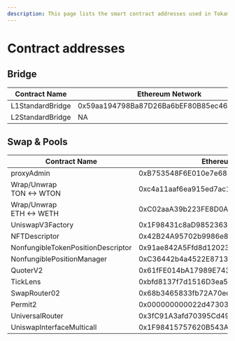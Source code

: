 ```yaml
---
description: This page lists the smart contract addresses used in Tokamak Bridge.
---
```


# Contract addresses

## Bridge

<table><thead><tr><th width="212">Contract Name</th><th width="261.33333333333326">Ethereum Network</th><th>Titan Network</th></tr></thead><tbody><tr><td>L1StandardBridge</td><td>0x59aa194798Ba87D26Ba6bEF80B85ec465F4bbcfD</td><td>NA</td></tr><tr><td>L2StandardBridge</td><td>NA</td><td>0x4200000000000000000000000000000000000010</td></tr></tbody></table>

## Swap & Pools

<table><thead><tr><th width="205.5">Contract Name</th><th>Ethereum Network</th><th>Titan Network</th></tr></thead><tbody><tr><td>proxyAdmin</td><td>0xB753548F6E010e7e680BA186F9Ca1BdAB2E90cf2</td><td>NA</td></tr><tr><td>Wrap/Unwrap<br>TON &#x3C;-> WTON</td><td>0xc4a11aaf6ea915ed7ac194161d2fc9384f15bff2</td><td>Unsupported</td></tr><tr><td>Wrap/Unwrap<br>ETH &#x3C;-> WETH</td><td>0xC02aaA39b223FE8D0A0e5C4F27eAD9083C756Cc2</td><td>0x4200000000000000000000000000000000000006</td></tr><tr><td>UniswapV3Factory</td><td>0x1F98431c8aD98523631AE4a59f267346ea31F984</td><td>0x755Ba335013C07CE35C9A2dd5746617Ac4c6c799</td></tr><tr><td>NFTDescriptor</td><td>0x42B24A95702b9986e82d421cC3568932790A48Ec</td><td>0x79371645168768978c0e6a883af58dF3BF4be216</td></tr><tr><td>NonfungibleTokenPositionDescriptor</td><td>0x91ae842A5Ffd8d12023116943e72A606179294f3</td><td>0xf8DEF522293cDcc8E92CE301A38D18DbEd51b4bb</td></tr><tr><td>NonfungiblePositionManager</td><td>0xC36442b4a4522E871399CD717aBDD847Ab11FE88</td><td>0xfAFc55Bcdc6e7a74C21DD51531D14e5DD9f29613</td></tr><tr><td>QuoterV2</td><td>0x61fFE014bA17989E743c5F6cB21bF9697530B21e</td><td>0x2999FeC85115a42d96682b9Fa0233Fe0De03aC49</td></tr><tr><td>TickLens</td><td>0xbfd8137f7d1516D3ea5cA83523914859ec47F573</td><td>0xCcD40170Ad931A47a92Be55d618DbdD1E4A82BDA</td></tr><tr><td>SwapRouter02</td><td>0x68b3465833fb72A70ecDF485E0e4C7bD8665Fc45</td><td>0x758FD95dCEc6F7DbA6A957C9eEaa1d8859D0B3dF</td></tr><tr><td>Permit2</td><td>0x000000000022d473030f116ddee9f6b43ac78ba3</td><td>0x6feb2EF9631649fE6e8B676D6c606410f2e1dbb7</td></tr><tr><td>UniversalRouter</td><td>0x3fC91A3afd70395Cd496C647d5a6CC9D4B2b7FAD</td><td>0x5731FFdA58ff57F5211a675FD4709Da5Fd6B9775</td></tr><tr><td>UniswapInterfaceMulticall</td><td>0x1F98415757620B543A52E61c46B32eB19261F984</td><td>0x4c17954bE91b5A5FeE66d4779CE91f9b62Cb3401</td></tr></tbody></table>
